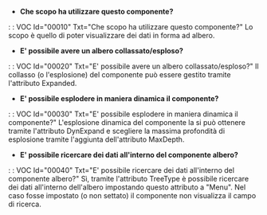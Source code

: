 - **Che scopo ha utilizzare questo componente?**

 :  : VOC Id="00010" Txt="Che scopo ha utilizzare questo componente?"
Lo scopo è quello di poter visualizzare dei dati in forma ad albero.

- **E' possibile avere un albero collassato/esploso?**

 :  : VOC Id="00020" Txt="E' possibile avere un albero collassato/esploso?"
Il collasso (o l'esplosione) del componente può essere gestito tramite l'attributo Expanded.

- **E' possibile esplodere in maniera dinamica il componente?**

 :  : VOC Id="00030" Txt="E' possibile esplodere in maniera dinamica il componente?"
L'esplosione dinamica del componente la si può ottenere tramite l'attributo DynExpand e scegliere la massima profondità di esplosione tramite l'aggiunta dell'attributo MaxDepth.

- **E' possibile ricercare dei dati all'interno del componente albero?**

 :  : VOC Id="00040" Txt="E' possibile ricercare dei dati all'interno del componente albero?"
Sì, tramite l'attributo TreeType è possibile ricercare dei dati all'interno dell'albero impostando questo attributo a "Menu". Nel caso fosse impostato (o non settato) il componente non visualizza il campo di ricerca.
